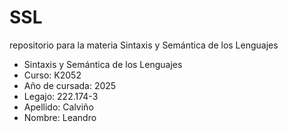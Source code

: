 # SSL
repositorio para la materia Sintaxis y Semántica de los Lenguajes

- Sintaxis y Semántica de los Lenguajes
- Curso: K2052
- Año de cursada: 2025
- Legajo: 222.174-3
- Apellido: Calviño
- Nombre: Leandro
